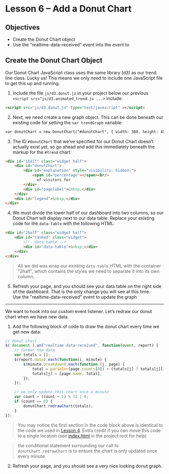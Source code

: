 Lesson 6 – Add a Donut Chart
=====

Objectives
-----
  * Create the Donut Chart object
  * Use the “realtime-data-received” event into the event to

Create the Donut Chart Object
-----

Our Donut Chart JavaScript class uses the same library (d3) as our trend line class. Lucky us!  This means we only need to include one JavaScript file to get this up and running.

1. Include the file `js/d3.donut.js` in your project below our previous `<script src="js/d3.animated_trend.js ...>` include:

```html
<script src="js/d3.donut.js" type="text/javascript" ></script>
```

2. Next, we need create a new graph object. This can be done beneath our existing code for setting the `var trendGraph` variable:

```html
var donutChart = new DonutChart("#donutChart", { width: 300, height: 450});
```

3. The ID `#donutChart` that we’ve specified for our Donut Chart doesn’t actually exist yet, so go ahead and add this immediately beneath the markup for the `#trend` chart:

```html
<div id="1half" class="widget half">
    <div id="donutChart">
        <div id="explanation" style="visibility: hidden;">
            <span id="percentage"></span><br/>
              of visitors for
        </div>
        <div id="pagelabel">&nbsp;</div>
    </div>
    <div id="legend">&nbsp;</div>
</div>
```

4. We must divide the lower half of our dashboard into two columns, so our Donut Chart will display next to our data table. Replace your existing code for the `data-table` with the following HTML:

```html
<div id="2half" class="widget half">
    <div id="ranked" class="widget">
        <!-- data table -->
        <div id="data-table">&nbsp;</div>
    </div>
</div>
```

> All we did was wrap our existing `data-table` HTML with the container "2half", which contains the styles we need to separate it into its own column.

5. Refresh your page, and you should see your data table on the right side of the dashboard. That is the only change you will see at this time.
 
Use the "realtime-data-received" event to update the graph
-----

We want to hook into our custom event listener. Let’s redraw our donut chart when we have new data.

1.	Add the following block of code to draw the donut chart every time we get new data:

```javascript
// donut chart
$( document ).on("realtime-data-received", function(event, report) {
    // format the data
    var totals = [];
    $(report.data).each(function(i, minute) {
        $(minute.breakdown).each(function (j, page) {
            total = parseInt(page.counts[0]) + (totals[j] ? totals[j][1] : 0);
            totals[j] = [page.name, total];
        });
    });

    // we only update this chart once a minute
    var count = (count + 1) % 12 | 0;
    if (count == 0) {
        donutChart.redrawChart(totals);
    }
});
```

> You may notice the first section in the code block above is identical to the code we used in [Lesson 4](../lesson_4#generate-html-for-the-table). Extra credit if you can move this code to a single location (see [index.html](../../index.html) in the project root for help)

> the conditional statement surrounding our call to `donutChart.redrawChart` is to ensure the chart is only updated once every minute.

2. Refresh your page, and you should see a very nice looking donut graph.
